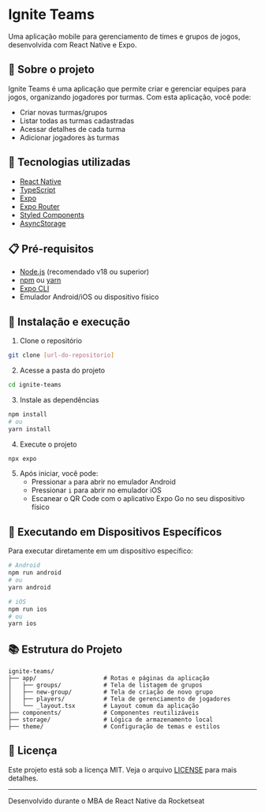 # Ignite Teams

Uma aplicação mobile para gerenciamento de times e grupos de jogos, desenvolvida com React Native e Expo.

## 📱 Sobre o projeto

Ignite Teams é uma aplicação que permite criar e gerenciar equipes para jogos, organizando jogadores por turmas. Com esta aplicação, você pode:

- Criar novas turmas/grupos
- Listar todas as turmas cadastradas
- Acessar detalhes de cada turma
- Adicionar jogadores às turmas

## 🚀 Tecnologias utilizadas

- [React Native](https://reactnative.dev/)
- [TypeScript](https://www.typescriptlang.org/)
- [Expo](https://expo.dev/)
- [Expo Router](https://docs.expo.dev/router/introduction/)
- [Styled Components](https://styled-components.com/)
- [AsyncStorage](https://react-native-async-storage.github.io/async-storage/)

## 📋 Pré-requisitos

- [Node.js](https://nodejs.org/en/) (recomendado v18 ou superior)
- [npm](https://www.npmjs.com/) ou [yarn](https://yarnpkg.com/)
- [Expo CLI](https://docs.expo.dev/workflow/expo-cli/)
- Emulador Android/iOS ou dispositivo físico

## 🔧 Instalação e execução

1. Clone o repositório

```bash
git clone [url-do-repositorio]
```

2. Acesse a pasta do projeto

```bash
cd ignite-teams
```

3. Instale as dependências

```bash
npm install
# ou
yarn install
```

4. Execute o projeto

```bash
npx expo
```

5. Após iniciar, você pode:
   - Pressionar `a` para abrir no emulador Android
   - Pressionar `i` para abrir no emulador iOS
   - Escanear o QR Code com o aplicativo Expo Go no seu dispositivo físico

## 📱 Executando em Dispositivos Específicos

Para executar diretamente em um dispositivo específico:

```bash
# Android
npm run android
# ou
yarn android

# iOS
npm run ios
# ou
yarn ios
```

## 📚 Estrutura do Projeto

```
ignite-teams/
├── app/                   # Rotas e páginas da aplicação
│   ├── groups/            # Tela de listagem de grupos
│   ├── new-group/         # Tela de criação de novo grupo
│   ├── players/           # Tela de gerenciamento de jogadores
│   └── _layout.tsx        # Layout comum da aplicação
├── components/            # Componentes reutilizáveis
├── storage/               # Lógica de armazenamento local
├── theme/                 # Configuração de temas e estilos
```

## 📝 Licença

Este projeto está sob a licença MIT. Veja o arquivo [LICENSE](LICENSE) para mais detalhes.

---

Desenvolvido durante o MBA de React Native da Rocketseat

